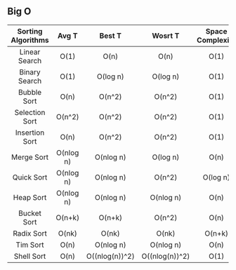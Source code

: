 ## Big O

| Sorting Algorithms |   Avg T   |     Best T     |    Wosrt T     | Space Complexity |
| :----------------: | :-------: | :------------: | :------------: | :--------------: |
|   Linear Search    |   O(1)    |      O(n)      |      O(n)      |       O(1)       |
|   Binary Search    |   O(1)    |    O(log n)    |    O(log n)    |       O(1)       |
|    Bubble Sort     |   O(n)    |     O(n^2)     |     O(n^2)     |       O(1)       |
|   Selection Sort   |  O(n^2)   |     O(n^2)     |     O(n^2)     |       O(1)       |
|   Insertion Sort   |   O(n)    |     O(n^2)     |     O(n^2)     |       O(1)       |
|     Merge Sort     | O(nlog n) |   O(nlog n)    |    O(log n)    |       O(n)       |
|     Quick Sort     | O(nlog n) |   O(nlog n)    |     O(n^2)     |     O(log n)     |
|     Heap Sort      | O(nlog n) |   O(nlog n)    |   O(nlog n)    |       O(n)       |
|    Bucket Sort     |  O(n+k)   |     O(n+k)     |     O(n^2)     |       O(n)       |
|     Radix Sort     |   O(nk)   |     O(nk)      |     O(nk)      |      O(n+k)      |
|      Tim Sort      |   O(n)    |   O(nlog n)    |   O(nlog n)    |       O(n)       |
|     Shell Sort     |   O(n)    | O((nlog(n))^2) | O((nlog(n))^2) |       O(1)       |
